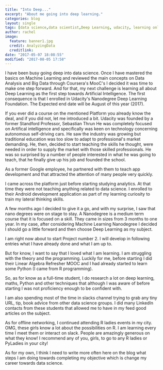 ```yaml
---
title: "Into Deep..."
excerpt: "About me going into deep learning."
categories: blog
layout: single
tags: [data science,data scientist,Deep Learning, udacity, learning online]
author: rachel
image:
  feature: banner1.jpg
  credit: AnalyzingData
  creditlink:
date: "2017-05-07 18:08:55"
modified: "2017-08-05 17:58"
---
```


I have been busy going deep into data science. Once I have mastered the basics on Machine Learning and reviewed the main concepts on Data Analysis and Big Data through Coursera's MooC's I decided it was time to make one step forward. And for that, my next challenge is learning all about Deep Learning as the first step towards Artificial Intelligence.  The first consequence is that I enrolled in Udacity's Nanodegree Deep Learning Foundation. The Expected end date will be August of this year (2017).

If you ever did a course on the mentioned Platform you already know the deal, and if you did not, let me introduced a bit. Udacity was founded by a former Standford Professor, Sebastian Thrun He was completely focused on Artifical intelligence and specifically was keen on technology concerning autonomous self-driving cars.  He saw the industry was growing but traditional education was too slow to adapt to professional's market demanding. He, then, decided to start teaching the skills he thought, were needed in order to supply the market with those skilled professionals. He was so surprised by a number of people interested in what he was going to teach, that he finally give up his job and founded the school.

As a former Google employee, he partnered with them to teach app development and that attracted the attention of many people very quickly.

I came across the platform just before starting studying analytics. At that time they were not teaching anything related to data science. I enrolled to their Android development application as part of my learning curiosity to train my lateral thinking skills.

A few months ago I decided to give it a go, and with my surprise, I saw that nano degrees were on stage to stay. A Nanodegree is a medium term course that it is focused on a skill. They came in sizes from 3 months to one year. In my case, after considering Machine Learning Nanodegree I decided I should go a little forward and then choose Deep Learning as my subject.

I am right now about to start Project number 2. I will develop in following entries what I have already done and what I am up to.

But for know, I want to say that I loved what I am learning. I am struggling with the theory and the programming. Luckily for me, before starting I did their Linear Algebra Refresher MOOC and I had already started to learn some Python (I came from R programming).

So, as for know as a full-time student, I do research a lot on deep learning, maths, Python and other techniques that although I was aware of before starting I was not proficiency enough to be confident with.

I am also spending most of the time in slacks channel trying to grab any tiny URL, tip, book advice from other data science groups. I did many LinkedIn contacts from these students that allowed me to have in my feed good articles on the subject.

As for offline networking, I continued attending R ladies events in my city. OMG, these girls know a lot about the possibilities on R. I am learning every time I meet them or interact on slack. People are amazingly generous on what they know! I recommend any of you, girls, to go to any R ladies or PyLadies in your city!

As for my own, I think I need to write more often here on the blog what steps I am doing towards completing my objective which is change my career towards data science.
